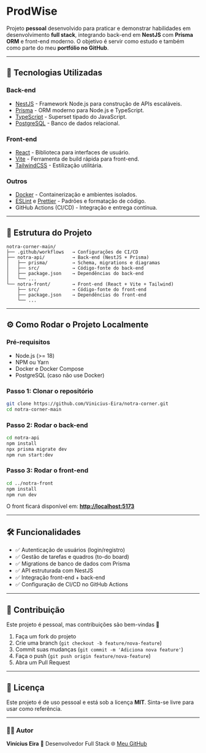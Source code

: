 # ProdWise

Projeto **pessoal** desenvolvido para praticar e demonstrar habilidades em desenvolvimento **full stack**, integrando back-end em **NestJS** com **Prisma ORM** e front-end moderno. O objetivo é servir como estudo e também como parte do meu **portfólio no GitHub**.

---

## 🚀 Tecnologias Utilizadas

### Back-end

* [NestJS](https://nestjs.com/) - Framework Node.js para construção de APIs escaláveis.
* [Prisma](https://www.prisma.io/) - ORM moderno para Node.js e TypeScript.
* [TypeScript](https://www.typescriptlang.org/) - Superset tipado do JavaScript.
* [PostgreSQL](https://www.postgresql.org/) - Banco de dados relacional.

### Front-end

* [React](https://react.dev/) - Biblioteca para interfaces de usuário.
* [Vite](https://vitejs.dev/) - Ferramenta de build rápida para front-end.
* [TailwindCSS](https://tailwindcss.com/) - Estilização utilitária.

### Outros

* [Docker](https://www.docker.com/) - Containerização e ambientes isolados.
* [ESLint](https://eslint.org/) e [Prettier](https://prettier.io/) - Padrões e formatação de código.
* GitHub Actions (CI/CD) - Integração e entrega contínua.

---

## 📂 Estrutura do Projeto

```
notra-corner-main/
├── .github/workflows   → Configurações de CI/CD
├── notra-api/          → Back-end (NestJS + Prisma)
│   ├── prisma/         → Schema, migrations e diagramas
│   ├── src/            → Código-fonte do back-end
│   ├── package.json    → Dependências do back-end
│   └── ...
└── notra-front/        → Front-end (React + Vite + Tailwind)
    ├── src/            → Código-fonte do front-end
    ├── package.json    → Dependências do front-end
    └── ...
```

---

## ⚙️ Como Rodar o Projeto Localmente

### Pré-requisitos

* Node.js (>= 18)
* NPM ou Yarn
* Docker e Docker Compose
* PostgreSQL (caso não use Docker)

### Passo 1: Clonar o repositório

```bash
git clone https://github.com/Vinicius-Eira/notra-corner.git
cd notra-corner-main
```

### Passo 2: Rodar o back-end

```bash
cd notra-api
npm install
npx prisma migrate dev
npm run start:dev
```

### Passo 3: Rodar o front-end

```bash
cd ../notra-front
npm install
npm run dev
```

O front ficará disponível em: **[http://localhost:5173](http://localhost:5173)**

---

## 🛠 Funcionalidades

* ✅ Autenticação de usuários (login/registro)
* ✅ Gestão de tarefas e quadros (to-do board)
* ✅ Migrations de banco de dados com Prisma
* ✅ API estruturada com NestJS
* ✅ Integração front-end + back-end
* ✅ Configuração de CI/CD no GitHub Actions

---

## 🤝 Contribuição

Este projeto é pessoal, mas contribuições são bem-vindas 🙂

1. Faça um fork do projeto
2. Crie uma branch (`git checkout -b feature/nova-feature`)
3. Commit suas mudanças (`git commit -m 'Adiciona nova feature'`)
4. Faça o push (`git push origin feature/nova-feature`)
5. Abra um Pull Request

---

## 📜 Licença

Este projeto é de uso pessoal e está sob a licença **MIT**. Sinta-se livre para usar como referência.

---

### 👨‍💻 Autor

**Vinícius Eira**
📌 Desenvolvedor Full Stack
🌐 [Meu GitHub](https://github.com/Vinicius-Eira)
